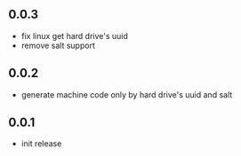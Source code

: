 ## 0.0.3

- fix linux get hard drive's uuid
- remove salt support

## 0.0.2

- generate machine code only by hard drive's uuid and salt

## 0.0.1

- init release
